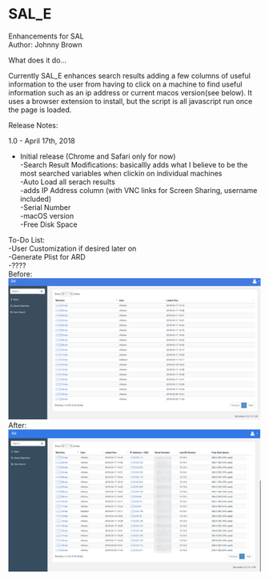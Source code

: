 # SAL_E
Enhancements for SAL <br />
Author: Johnny Brown <br />

What does it do...

Currently SAL_E enhances search results adding a few columns of useful information to the user from having to click on a machine to find useful information such as an ip address or current macos version(see below). It uses a browser extension to install, but the script is all javascript run once the page is loaded.


Release Notes:

1.0 - April 17th, 2018
- Initial release (Chrome and Safari only for now) <br />
    -Search Result Modifications: basicallly adds what I believe to be the most searched variables when clickin on individual machines <br />
    -Auto Load all serach results <br />
    -adds IP Address column (with VNC links for Screen Sharing, username included) <br />
    -Serial Number <br />
    -macOS version <br />
    -Free Disk Space <br />

To-Do List: <br />
-User Customization if desired later on <br />
-Generate Plist for ARD <br />
-???? <br />
Before: <br />
![Before](/Media/Screenshots/Before.png) <br />
After:  <br />
![After](/Media/Screenshots/After.png)
